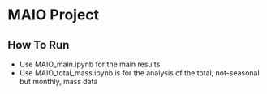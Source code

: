 # MAIO Project
## How To Run
- Use MAIO_main.ipynb for the main results
- Use MAIO_total_mass.ipynb is for the analysis of the total, not-seasonal but monthly, mass data

